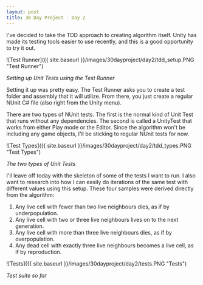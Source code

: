 ```yaml
---
layout: post
title: 30 Day Project - Day 2
---
```


I've decided to take the TDD approach to creating algorithm itself. Unity has made its testing tools easier to use recently, and this is a good opportunity to try it out.

![Test Runner]({{ site.baseurl }}/images/30dayproject/day2/tdd_setup.PNG "Test Runner")

_Setting up Unit Tests using the Test Runner_

Setting it up was pretty easy. The Test Runner asks you to create a test folder and assembly that it will utilize. From there, you just create a regular NUnit C# file (also right from the Unity menu).

There are two types of NUnit tests. The first is the normal kind of Unit Test that runs without any dependencies. The second is called a UnityTest that works from either Play mode or the Editor. Since the algorithm won't be including any game objects, I'll be sticking to regular NUnit tests for now.

![Test Types]({{ site.baseurl }}/images/30dayproject/day2/tdd_types.PNG "Test Types")

_The two types of Unit Tests_

I'll leave off today with the skeleton of some of the tests I want to run. I also want to research into how I can easily do iterations of the same test with different values using this setup. These four samples were derived directly from the algorithm:

1. Any live cell with fewer than two live neighbours dies, as if by underpopulation.
2. Any live cell with two or three live neighbours lives on to the next generation.
3. Any live cell with more than three live neighbours dies, as if by overpopulation.
4. Any dead cell with exactly three live neighbours becomes a live cell, as if by reproduction.

![Tests]({{ site.baseurl }}/images/30dayproject/day2/tests.PNG "Tests")

_Test suite so far_
